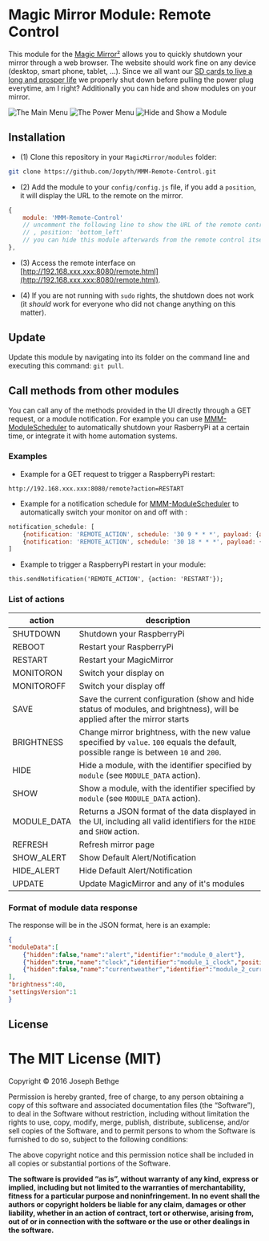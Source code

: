 # Magic Mirror Module: Remote Control

This module for the [Magic Mirror²](https://github.com/MichMich/MagicMirror) allows you to quickly shutdown your mirror through a web browser.
The website should work fine on any device (desktop, smart phone, tablet, ...).
Since we all want our [SD cards to live a long and prosper life](http://raspberrypi.stackexchange.com/a/383) we properly shut down before pulling the power plug everytime, am I right?
Additionally you can hide and show modules on your mirror.

![The Main Menu](.github/main.png)
![The Power Menu](.github/power.png)
![Hide and Show a Module](.github/hide_show_module.gif)

## Installation

- (1) Clone this repository in your `MagicMirror/modules` folder:
```bash
git clone https://github.com/Jopyth/MMM-Remote-Control.git
```

- (2) Add the module to your `config/config.js` file, if you add a `position`, it will display the URL to the remote on the mirror.
```javascript
{
    module: 'MMM-Remote-Control'
    // uncomment the following line to show the URL of the remote control on the mirror
    // , position: 'bottom_left'
    // you can hide this module afterwards from the remote control itself
},
```

- (3) Access the remote interface on [http://192.168.xxx.xxx:8080/remote.html](http://192.168.xxx.xxx:8080/remote.html).

- (4) If you are not running with `sudo` rights, the shutdown does not work (it *should* work for everyone who did not change anything on this matter).

## Update

Update this module by navigating into its folder on the command line and executing this command: `git pull`.

## Call methods from other modules

You can call any of the methods provided in the UI directly through a GET request, or a module notification.
For example you can use [MMM-ModuleScheduler](https://forum.magicmirror.builders/topic/691/mmm-modulescheduler) to automatically shutdown your RasberryPi at a certain time, or integrate it with home automation systems.

### Examples

- Example for a GET request to trigger a RaspberryPi restart:
```
http://192.168.xxx.xxx:8080/remote?action=RESTART
```

- Example for a notification schedule for [MMM-ModuleScheduler](https://forum.magicmirror.builders/topic/691/mmm-modulescheduler) to automatically switch your monitor on and off with :
```javascript
notification_schedule: [
    {notification: 'REMOTE_ACTION', schedule: '30 9 * * *', payload: {action: 'MONITOROFF'}},
    {notification: 'REMOTE_ACTION', schedule: '30 18 * * *', payload: {action: 'MONITORON'}}
]
```

- Example to trigger a RaspberryPi restart in your module:
```
this.sendNotification('REMOTE_ACTION', {action: 'RESTART'});
```

### List of actions

| action | description |
| ------------- | ------------- |
| SHUTDOWN | Shutdown your RaspberryPi |
| REBOOT | Restart your RaspberryPi |
| RESTART | Restart your MagicMirror |
| MONITORON | Switch your display on |
| MONITOROFF | Switch your display off |
| SAVE | Save the current configuration (show and hide status of modules, and brightness), will be applied after the mirror starts |
| BRIGHTNESS | Change mirror brightness, with the new value specified by `value`. `100` equals the default, possible range is between `10` and `200`. |
| HIDE | Hide a module, with the identifier specified by `module` (see `MODULE_DATA` action). |
| SHOW | Show a module, with the identifier specified by `module` (see `MODULE_DATA` action). |
| MODULE_DATA | Returns a JSON format of the data displayed in the UI, including all valid identifiers for the `HIDE` and `SHOW` action. |
| REFRESH | Refresh mirror page |
| SHOW_ALERT | Show Default Alert/Notification |
| HIDE_ALERT | Hide Default Alert/Notification |
| UPDATE | Update MagicMirror and any of it's modules |

### Format of module data response

The response will be in the JSON format, here is an example:

```json
{
"moduleData":[
    {"hidden":false,"name":"alert","identifier":"module_0_alert"},
    {"hidden":true,"name":"clock","identifier":"module_1_clock","position":"bottom_right"},
    {"hidden":false,"name":"currentweather","identifier":"module_2_currentweather","position":"top_right"}
],
"brightness":40,
"settingsVersion":1
}
```

## License

The MIT License (MIT)
=====================

Copyright © 2016 Joseph Bethge

Permission is hereby granted, free of charge, to any person
obtaining a copy of this software and associated documentation
files (the “Software”), to deal in the Software without
restriction, including without limitation the rights to use,
copy, modify, merge, publish, distribute, sublicense, and/or sell
copies of the Software, and to permit persons to whom the
Software is furnished to do so, subject to the following
conditions:

The above copyright notice and this permission notice shall be
included in all copies or substantial portions of the Software.

**The software is provided “as is”, without warranty of any kind, express or implied, including but not limited to the warranties of merchantability, fitness for a particular purpose and noninfringement. In no event shall the authors or copyright holders be liable for any claim, damages or other liability, whether in an action of contract, tort or otherwise, arising from, out of or in connection with the software or the use or other dealings in the software.**
